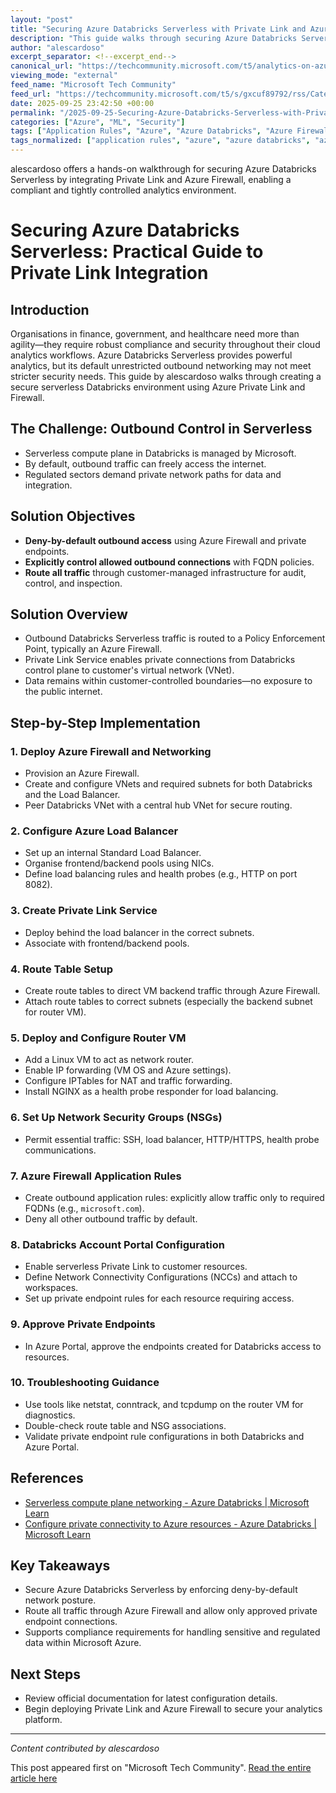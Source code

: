 ```yaml
---
layout: "post"
title: "Securing Azure Databricks Serverless with Private Link and Azure Firewall"
description: "This guide walks through securing Azure Databricks Serverless by integrating Azure Private Link and Azure Firewall. It details how to enforce a deny-by-default network posture, route outbound Databricks traffic through customer-managed infrastructure, and establish private connectivity to critical cloud resources. The post offers practical, step-by-step instructions relevant for technical professionals in regulated sectors seeking compliance and strong security for their analytics workloads."
author: "alescardoso"
excerpt_separator: <!--excerpt_end-->
canonical_url: "https://techcommunity.microsoft.com/t5/analytics-on-azure-blog/securing-azure-databricks-serverless-practical-guide-to-private/ba-p/4457083"
viewing_mode: "external"
feed_name: "Microsoft Tech Community"
feed_url: "https://techcommunity.microsoft.com/t5/s/gxcuf89792/rss/Category?category.id=Azure"
date: 2025-09-25 23:42:50 +00:00
permalink: "/2025-09-25-Securing-Azure-Databricks-Serverless-with-Private-Link-and-Azure-Firewall.html"
categories: ["Azure", "ML", "Security"]
tags: ["Application Rules", "Azure", "Azure Databricks", "Azure Firewall", "Cloud Security", "Community", "Compliance", "Data Analytics", "FQDN Filtering", "Health Probe", "Load Balancer", "Microsoft Azure", "ML", "NAT", "Network Connectivity Configuration", "Network Security Group", "NGINX", "Outbound Control", "Private Link", "Route Tables", "Router VM", "Security", "Serverless", "Virtual Network", "VNET Peering"]
tags_normalized: ["application rules", "azure", "azure databricks", "azure firewall", "cloud security", "community", "compliance", "data analytics", "fqdn filtering", "health probe", "load balancer", "microsoft azure", "ml", "nat", "network connectivity configuration", "network security group", "nginx", "outbound control", "private link", "route tables", "router vm", "security", "serverless", "virtual network", "vnet peering"]
---
```


alescardoso offers a hands-on walkthrough for securing Azure Databricks Serverless by integrating Private Link and Azure Firewall, enabling a compliant and tightly controlled analytics environment.<!--excerpt_end-->

# Securing Azure Databricks Serverless: Practical Guide to Private Link Integration

## Introduction

Organisations in finance, government, and healthcare need more than agility—they require robust compliance and security throughout their cloud analytics workflows. Azure Databricks Serverless provides powerful analytics, but its default unrestricted outbound networking may not meet stricter security needs. This guide by alescardoso walks through creating a secure serverless Databricks environment using Azure Private Link and Firewall.

## The Challenge: Outbound Control in Serverless

- Serverless compute plane in Databricks is managed by Microsoft.
- By default, outbound traffic can freely access the internet.
- Regulated sectors demand private network paths for data and integration.

## Solution Objectives

- **Deny-by-default outbound access** using Azure Firewall and private endpoints.
- **Explicitly control allowed outbound connections** with FQDN policies.
- **Route all traffic** through customer-managed infrastructure for audit, control, and inspection.

## Solution Overview

- Outbound Databricks Serverless traffic is routed to a Policy Enforcement Point, typically an Azure Firewall.
- Private Link Service enables private connections from Databricks control plane to customer's virtual network (VNet).
- Data remains within customer-controlled boundaries—no exposure to the public internet.

## Step-by-Step Implementation

### 1. Deploy Azure Firewall and Networking

- Provision an Azure Firewall.
- Create and configure VNets and required subnets for both Databricks and the Load Balancer.
- Peer Databricks VNet with a central hub VNet for secure routing.

### 2. Configure Azure Load Balancer

- Set up an internal Standard Load Balancer.
- Organise frontend/backend pools using NICs.
- Define load balancing rules and health probes (e.g., HTTP on port 8082).

### 3. Create Private Link Service

- Deploy behind the load balancer in the correct subnets.
- Associate with frontend/backend pools.

### 4. Route Table Setup

- Create route tables to direct VM backend traffic through Azure Firewall.
- Attach route tables to correct subnets (especially the backend subnet for router VM).

### 5. Deploy and Configure Router VM

- Add a Linux VM to act as network router.
- Enable IP forwarding (VM OS and Azure settings).
- Configure IPTables for NAT and traffic forwarding.
- Install NGINX as a health probe responder for load balancing.

### 6. Set Up Network Security Groups (NSGs)

- Permit essential traffic: SSH, load balancer, HTTP/HTTPS, health probe communications.

### 7. Azure Firewall Application Rules

- Create outbound application rules: explicitly allow traffic only to required FQDNs (e.g., `microsoft.com`).
- Deny all other outbound traffic by default.

### 8. Databricks Account Portal Configuration

- Enable serverless Private Link to customer resources.
- Define Network Connectivity Configurations (NCCs) and attach to workspaces.
- Set up private endpoint rules for each resource requiring access.

### 9. Approve Private Endpoints

- In Azure Portal, approve the endpoints created for Databricks access to resources.

### 10. Troubleshooting Guidance

- Use tools like netstat, conntrack, and tcpdump on the router VM for diagnostics.
- Double-check route table and NSG associations.
- Validate private endpoint rule configurations in both Databricks and Azure Portal.

## References

- [Serverless compute plane networking - Azure Databricks | Microsoft Learn](https://learn.microsoft.com/en-us/azure/databricks/security/network/serverless-network-security/)
- [Configure private connectivity to Azure resources - Azure Databricks | Microsoft Learn](https://learn.microsoft.com/en-us/azure/databricks/security/network/serverless-network-security/serverless-private-link)

## Key Takeaways

- Secure Azure Databricks Serverless by enforcing deny-by-default network posture.
- Route all traffic through Azure Firewall and allow only approved private endpoint connections.
- Supports compliance requirements for handling sensitive and regulated data within Microsoft Azure.

## Next Steps

- Review official documentation for latest configuration details.
- Begin deploying Private Link and Azure Firewall to secure your analytics platform.

---
*Content contributed by alescardoso*

This post appeared first on "Microsoft Tech Community". [Read the entire article here](https://techcommunity.microsoft.com/t5/analytics-on-azure-blog/securing-azure-databricks-serverless-practical-guide-to-private/ba-p/4457083)
